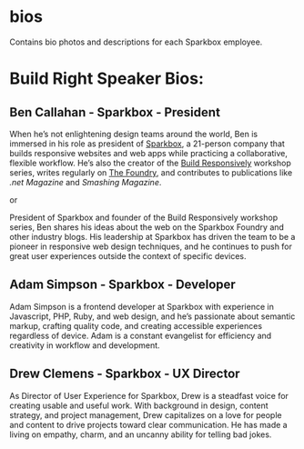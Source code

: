 bios
====

Contains bio photos and descriptions for each Sparkbox employee.

# Build Right Speaker Bios:

## **Ben Callahan - Sparkbox - President**
When he’s not enlightening design teams around the world, Ben is immersed in his role as president of [Sparkbox](http://seesparkbox.com/), a 21-person company that builds responsive websites and web apps while practicing a collaborative, flexible workflow. He’s also the creator of the [Build Responsively](http://buildresponsively.com/) workshop series, writes regularly on [The Foundry](http://seesparkbox.com/foundry), and contributes to publications like _.net Magazine_ and _Smashing Magazine_.

or 

President of Sparkbox and founder of the Build Responsively workshop series, Ben shares his ideas about the web on the Sparkbox Foundry and other industry blogs. His leadership at Sparkbox has driven the team to be a pioneer in responsive web design techniques, and he continues to push for great user experiences outside the context of specific devices.

## **Adam Simpson - Sparkbox - Developer**
Adam Simpson is a frontend developer at Sparkbox with experience in Javascript, PHP, Ruby, and web design, and he’s passionate about semantic markup, crafting quality code, and creating accessible experiences regardless of device. Adam is a constant evangelist for efficiency and creativity in workflow and development.

## **Drew Clemens - Sparkbox - UX Director**
As Director of User Experience for Sparkbox, Drew is a steadfast voice for creating usable and useful work. With background in design, content strategy, and project management, Drew capitalizes on a love for people and content to drive projects toward clear communication. He has made a living on empathy, charm, and an uncanny ability for telling bad jokes.
